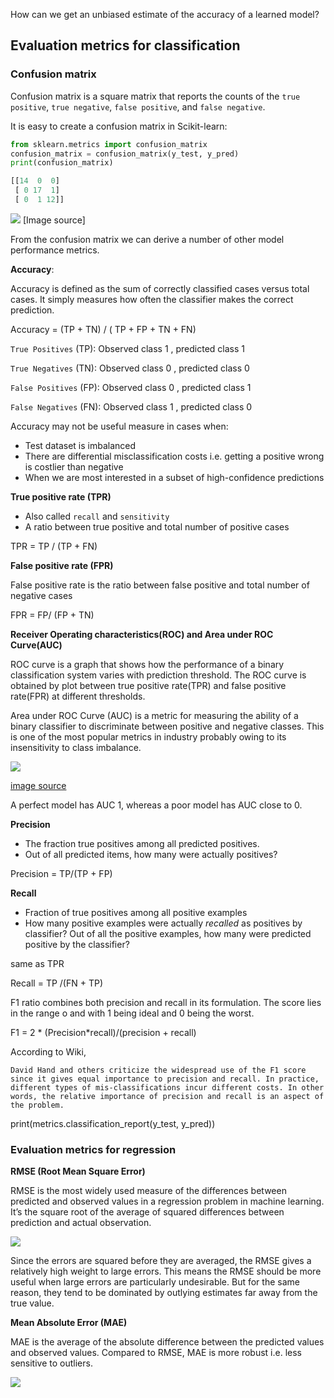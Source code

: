 How can we get an unbiased estimate of the accuracy of a learned model?


## Evaluation metrics for classification



### Confusion matrix

Confusion matrix is a square matrix that reports the counts of the `true positive`, `true negative`, `false positive`, and `false negative`.

It is easy to create a confusion matrix in Scikit-learn:

```python
from sklearn.metrics import confusion_matrix
confusion_matrix = confusion_matrix(y_test, y_pred)
print(confusion_matrix)

[[14  0  0]
 [ 0 17  1]
 [ 0  1 12]]
```


![](../files/confusion_matrix.png)
[Image source]

From the confusion matrix we can derive a number of other model performance metrics.

**Accuracy**: 

Accuracy is defined as the sum of correctly classified cases versus total cases. It simply measures how often the classifier makes the correct prediction.

Accuracy = (TP + TN) / ( TP + FP + TN + FN)

`True Positives` (TP):  Observed class 1 , predicted class 1

`True Negatives` (TN):  Observed class 0 , predicted class 0

`False Positives` (FP): Observed class 0 , predicted class 1

`False Negatives` (FN): Observed class 1 , predicted class 0

Accuracy may not be useful measure in cases when:

- Test dataset is imbalanced
- There are differential misclassification costs i.e. getting a positive wrong is costlier than negative
- When we are most interested in a subset of high-confidence predictions 


**True positive rate (TPR)**

- Also called `recall` and `sensitivity`
- A ratio between true positive and total number of  positive cases

TPR = TP / (TP + FN)

**False positive rate (FPR)**

False positive rate is the ratio between false positive and total number of negative cases

FPR = FP/ (FP + TN)

**Receiver Operating characteristics(ROC) and Area under ROC Curve(AUC)**

ROC curve is a graph that shows how the performance of a binary classification system varies with prediction threshold. The ROC curve is obtained by plot between true positive rate(TPR) and false positive rate(FPR) at different thresholds. 

Area under ROC Curve (AUC) is a metric for measuring the ability of a binary classifier to discriminate between positive and negative classes. This is one of the most popular metrics in industry probably owing to its insensitivity to class imbalance.

![](../files/roc.png)

[image source](https://towardsdatascience.com/understanding-auc-roc-curve-68b2303cc9c5)

A perfect model has AUC 1, whereas a poor model has AUC close to 0.

**Precision**

- The fraction true positives among all predicted positives.
- Out of all predicted items, how many were actually positives? 

Precision = TP/(TP + FP)

**Recall**

- Fraction of true positives among all positive examples
- How many positive examples were actually _recalled_ as positives by classifier? Out of all the positive examples, how many were predicted positive by the classifier?

same as TPR

Recall = TP /(FN + TP)

F1 ratio combines both precision and recall in its formulation. The score lies in the range o and  with 1 being ideal and 0 being the worst. 

F1 = 2 * (Precision*recall)/(precision + recall)

According to Wiki,

```David Hand and others criticize the widespread use of the F1 score since it gives equal importance to precision and recall. In practice, different types of mis-classifications incur different costs. In other words, the relative importance of precision and recall is an aspect of the problem.```


print(metrics.classification_report(y_test, y_pred))

### Evaluation metrics for regression


**RMSE (Root Mean Square Error)**

RMSE is the most widely used measure of the differences between predicted and observed values in a regression problem in machine learning. It’s the square root of the average of squared differences between prediction and actual observation.

![](../files/rmse.png)

Since the errors are squared before they are averaged, the RMSE gives a relatively high weight to large errors. This means the RMSE should be more useful when large errors are particularly undesirable. But for the same reason, they tend to be dominated by outlying estimates far away from the true value.

**Mean Absolute Error (MAE)**

MAE is the average of the absolute difference between the predicted values and observed values. Compared to RMSE, MAE is more robust i.e. less sensitive to outliers.


![](../files/mae.png)

